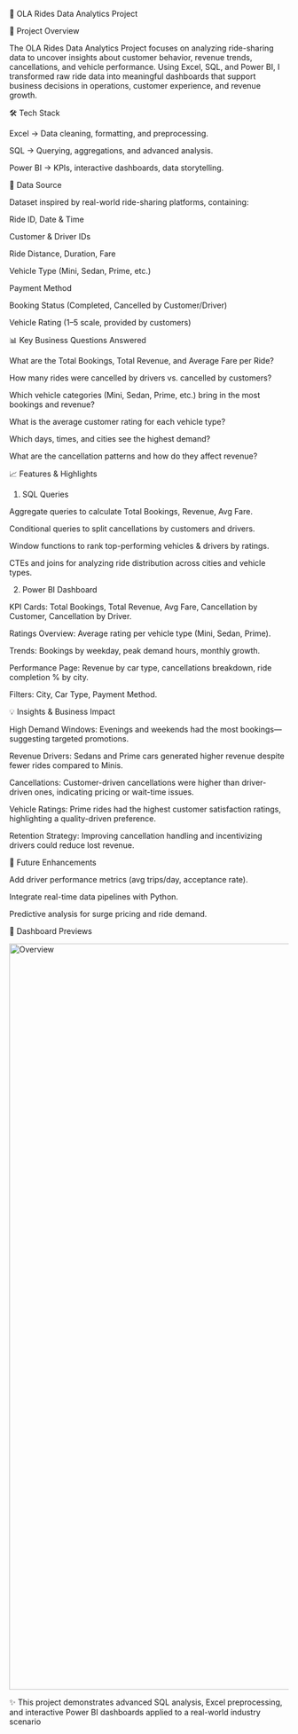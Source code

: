 🚖 OLA Rides Data Analytics Project

📌 Project Overview

The OLA Rides Data Analytics Project focuses on analyzing ride-sharing data to uncover insights about customer behavior, revenue trends, cancellations, and vehicle performance.
Using Excel, SQL, and Power BI, I transformed raw ride data into meaningful dashboards that support business decisions in operations, customer experience, and revenue growth.

🛠️ Tech Stack

Excel → Data cleaning, formatting, and preprocessing.

SQL → Querying, aggregations, and advanced analysis.

Power BI → KPIs, interactive dashboards, data storytelling.

📂 Data Source

Dataset inspired by real-world ride-sharing platforms, containing:

Ride ID, Date & Time

Customer & Driver IDs

Ride Distance, Duration, Fare

Vehicle Type (Mini, Sedan, Prime, etc.)

Payment Method

Booking Status (Completed, Cancelled by Customer/Driver)

Vehicle Rating (1–5 scale, provided by customers)

📊 Key Business Questions Answered

What are the Total Bookings, Total Revenue, and Average Fare per Ride?

How many rides were cancelled by drivers vs. cancelled by customers?

Which vehicle categories (Mini, Sedan, Prime, etc.) bring in the most bookings and revenue?

What is the average customer rating for each vehicle type?

Which days, times, and cities see the highest demand?

What are the cancellation patterns and how do they affect revenue?

📈 Features & Highlights

1. SQL Queries

Aggregate queries to calculate Total Bookings, Revenue, Avg Fare.

Conditional queries to split cancellations by customers and drivers.

Window functions to rank top-performing vehicles & drivers by ratings.

CTEs and joins for analyzing ride distribution across cities and vehicle types.

2. Power BI Dashboard

KPI Cards: Total Bookings, Total Revenue, Avg Fare, Cancellation by Customer, Cancellation by Driver.

Ratings Overview: Average rating per vehicle type (Mini, Sedan, Prime).

Trends: Bookings by weekday, peak demand hours, monthly growth.

Performance Page: Revenue by car type, cancellations breakdown, ride completion % by city.

Filters: City, Car Type, Payment Method.

💡 Insights & Business Impact

High Demand Windows: Evenings and weekends had the most bookings—suggesting targeted promotions.

Revenue Drivers: Sedans and Prime cars generated higher revenue despite fewer rides compared to Minis.

Cancellations: Customer-driven cancellations were higher than driver-driven ones, indicating pricing or wait-time issues.

Vehicle Ratings: Prime rides had the highest customer satisfaction ratings, highlighting a quality-driven preference.

Retention Strategy: Improving cancellation handling and incentivizing drivers could reduce lost revenue.


🚀 Future Enhancements

Add driver performance metrics (avg trips/day, acceptance rate).

Integrate real-time data pipelines with Python.

Predictive analysis for surge pricing and ride demand.

📸 Dashboard Previews

<img width="2400" height="1346" alt="Overview" src="https://github.com/user-attachments/assets/a0a3dce5-e509-4bfd-9eaf-2424df7384ee" />


✨ This project demonstrates advanced SQL analysis, Excel preprocessing, and interactive Power BI dashboards applied to a real-world industry scenario
